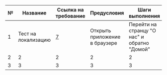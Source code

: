 | № | Название            | Ссылка на требование                                                    | Предусловия                   | Шаги выполнения                              | Постусловия                   | Ожидаемый результат          | Фактический результат        | Автоматизация | Статус  | Примечания |
|---|---------------------|-------------------------------------------------------------------------|-------------------------------|----------------------------------------------|-------------------------------|------------------------------|------------------------------|---------------|---------|------------|
| 1 | Тест на локализацию | [7](./requirements-specification-testing.md#7-требования-к-локализации) | Открыть приложение в браузере | Перейти на странцу "О нас" и обратно "Домой" | Закрыть приложение в браузере | Все надписи на русском языке | Все надписи на русском языке | нет           | Пройден |            |
| 2 | 2                   | 2                                                                       | 2                             | 2                                            |                               | 2                            | 2                            | 2             | 2       |            |
| 3 | 3                   | 3                                                                       | 3                             | 3                                            |                               | 3                            | 3                            | 3             | 3       |            |
